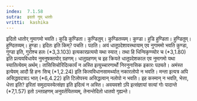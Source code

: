 ```yaml
---
index:  7.1.58
sutra:  इदतो नुम् धातोः
vritti:  kashika 
---
```


इदितो धातोर् नुमागमो भवति। कुडि कुण्डिता। कुण्डितुम्। कुण्डितव्यम्। कुण्डा। हुडि हुण्डिता। हुण्डितुम्। हुण्दितव्यम्। हुण्डा। इदितः इति किम्? पचति। पठति। अयं धातूपदेशावस्थायाम् एव नुगाममो भवति कुण्डा, गुण्डा इति, गुरोश्च हलः (*3,3.103) इत्यकारप्रत्ययो यथा स्यात्। तथा हि धिन्विकृण्व्योर च (*3,1.80) इति प्रत्ययविधावेव नुमनुषक्तयोर् ग्रहणम्। धातुग्रहणम् च इह क्रियते धातूपदेशकाल एव नुमागमो यथा स्यातित्येवम् अर्थम्। तासिसिचोरिदित्कार्यं न अस्ति इत्युच्चारणार्थो निरनुनासिक इकारः पठ्यते। अमंस्त इत्येवम् आदौ हि हनः सिच् (*1,2.24) इति कित्वविधानसामर्थ्यात् नकारलोपो न भवति। मन्ता इत्यत्र अपि असिद्धवदत्राऽ भात् (*6,4.22) इति टिलोपस्य असिद्धत्वान् नलोपो न भवति। इह कस्मान् न भवति, भेत्ता, धेत्ता इति? इरितां समुदायस्येत्संज्ञा इति इदित्वं न अस्ति। अवयवशो ऽपि इत्संज्ञायां सत्यां गोः पादान्ते (*7,1.57) इतो ऽन्तग्रहणम् अनुवर्तयितव्यम्, तेनान्तेदितो धातवो गृह्यन्ते।

